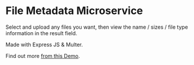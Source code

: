 File Metadata Microservice
=========================

Select and upload any files you want, then view the name / sizes / file type information in the result field.

Made with Express JS & Multer.

Find out more [from this Demo](https://file-sagashi.glitch.me/).